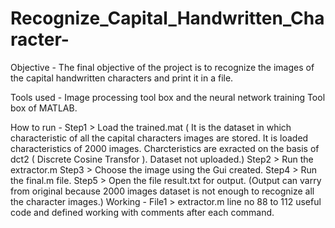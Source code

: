 # Recognize_Capital_Handwritten_Character-

Objective - The final objective of the project is to recognize the images of the capital handwritten characters and print it in a file.

Tools used - Image processing tool box and the neural network training Tool box of MATLAB.

How to run -
              Step1 >  Load the trained.mat ( It is the dataset in which characteristic of all the capital characters images are stored.                          It is loaded characteristics of 2000 images. Charcteristics are exracted on the basis of dct2 ( Discrete Cosine                            Transfor ). Dataset not uploaded.)
              Step2 >  Run the extractor.m
              Step3 >  Choose the image using the Gui created.
              Step4 >  Run the final.m file.
              Step5 >  Open the file result.txt for output. (Output can varry from original because 2000 images dataset is not enough to                          recognize all the character images.)
Working - 
          File1 > extractor.m
                  line no 88 to 112 useful code and defined working with comments after each command.

